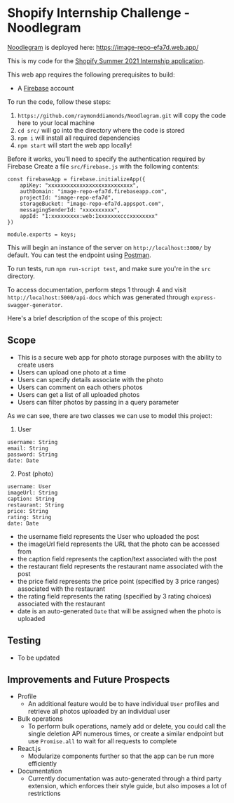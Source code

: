 # Shopify Internship Challenge - Noodlegram

[Noodlegram](https://image-repo-efa7d.web.app/) is deployed here: https://image-repo-efa7d.web.app/

This is my code for the [Shopify Summer 2021 Internship application](https://docs.google.com/document/d/1ZKRywXQLZWOqVOHC4JkF3LqdpO3Llpfk_CkZPR8bjak/edit).

This web app requires the following prerequisites to build:

- A [Firebase](https://firebase.google.com/) account

To run the code, follow these steps:

1. `https://github.com/raymonddiamonds/Noodlegram.git` will copy the code here to your local machine
2. `cd src/` will go into the directory where the code is stored
3. `npm i` will install all required dependencies
4. `npm start` will start the web app locally!

Before it works, you'll need to specify the authentication required by Firebase
Create a file `src/Firebase.js` with the following contents:

```
const firebaseApp = firebase.initializeApp({
    apiKey: "xxxxxxxxxxxxxxxxxxxxxxxxxxx",
    authDomain: "image-repo-efa7d.firebaseapp.com",
    projectId: "image-repo-efa7d",
    storageBucket: "image-repo-efa7d.appspot.com",
    messagingSenderId: "xxxxxxxxxx",
    appId: "1:xxxxxxxxx:web:1xxxxxxxcccxxxxxxxx"
})

module.exports = keys;
```

This will begin an instance of the server on `http://localhost:3000/` by default. You can test the endpoint using [Postman](https://www.getpostman.com).

To run tests, run `npm run-script test`, and make sure you're in the `src` directory.

To access documentation, perform steps 1 through 4 and visit `http://localhost:5000/api-docs` which was generated through `express-swagger-generator`.

Here's a brief description of the scope of this project:

## Scope

- This is a secure web app for photo storage purposes with the ability to create users
- Users can upload one photo at a time
- Users can specify details associate with the photo
- Users can comment on each others photos
- Users can get a list of all uploaded photos
- Users can filter photos by passing in a query parameter

As we can see, there are two classes we can use to model this project:

1. User

```
username: String
email: String
password: String
date: Date
```

2. Post (photo)

```
username: User
imageUrl: String
caption: String
restaurant: String
price: String
rating: String
date: Date
```

- the username field represents the User who uploaded the post
- the imageUrl field represents the URL that the photo can be accessed from
- the caption field represents the caption/text associated with the post
- the restaurant field represents the restaurant name associated with the post
- the price field represents the price point (specified by 3 price ranges) associated with the restaurant
- the rating field represents the rating (specified by 3 rating choices) associated with the restaurant
- date is an auto-generated `Date` that will be assigned when the photo is uploaded

## Testing

- To be updated

## Improvements and Future Prospects

- Profile
  - An additional feature would be to have individual `User` profiles and retrieve all photos uploaded by an individual user 
- Bulk operations
  - To perform bulk operations, namely add or delete, you could call the single deletion API numerous times, or create a similar endpoint but use `Promise.all` to wait for all requests to complete
- React.js
  - Modularize components further so that the app can be run more efficiently
- Documentation
  - Currently documentation was auto-generated through a third party extension, which enforces their style guide, but also imposes a lot of restrictions

